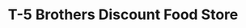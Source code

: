 ---
title: "T-5 Brothers Discount Food Store"
url: /mary-esther/t-5-brothers-discount-food-store/
shop: convenience
---